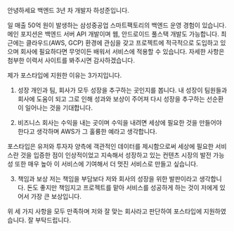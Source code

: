 안녕하세요 백엔드 3년 차 개발자 하성준입니다. 

일 매출 50억 원이 발생하는 삼성중공업 스마트팩토리의 백엔드 운영 경험이 있습니다. 메인 포지션은 백엔드 서버 API 개발이며 웹, 안드로이드 풀스택 개발도 가능합니다. 최근에는 클라우드(AWS, GCP) 환경에 관심을 갖고 프로젝트에 적극적으로 도입하고 있으며 회사에 필요하다면 무엇이든 배워서 서비스에 적용할 수 있습니다. 자세한 사항은 첨부한 이력서 사이트를 봐주시면 감사하겠습니다.

제가 포스타입에 지원한 이유는 3가지입니다.

1. 성장
개인과 팀, 회사가 모두 성장을 추구하는 곳인지를 봅니다. 내 성장이 팀원들과 회사에 도움이 되고 그로 인해 성과와 보상이 주어져 다시 성장을 추구하는 선순환이 일어나는 것을 기대합니다.

2. 비즈니스
회사는 수익을 내는 곳이며 수익을 내려면 세상에 필요한 것을 만들어야 한다고 생각하며 AWS가 그 훌륭한 예라고 생각합니다. 

포스타입은 유저와 투자자 양측에 객관적인 데이터를 제시함으로써 세상에 필요한 서비스란 것을 입증한 점이 인상적이었고 지속해서 성장하고 있는 컨텐츠 시장의 발전 가능성 또한 매우 높아 이 서비스에 기여해서 더 멋진 서비스로 만들고 싶습니다.

3. 책임과 보상
저는 책임을 부담보다 저와 회사의 성장을 위한 발판이라고 생각합니다. 돈도 좋지만 책임지고 프로젝트를 맡아 서비스를 성공하게 하는 것이 저에게 있어서 가장 큰 보상입니다.

위 세 가지 사항을 모두 만족하며 저와 잘 맞는 회사라고 판단하여 포스타입에 지원하였습니다. 잘 부탁드립니다.